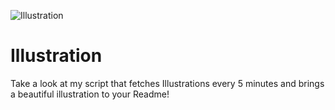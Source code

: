 ![Illustration](https://i.redd.it/9g0mukrqouqb1.png?width=100&height=100)

# Illustration
Take a look at my script that fetches Illustrations every 5 minutes and brings a beautiful illustration to your Readme!